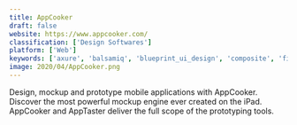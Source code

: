 ```yaml
---
title: AppCooker
draft: false 
website: https://www.appcooker.com/
classification: ['Design Softwares']
platform: ['Web']
keywords: ['axure', 'balsamiq', 'blueprint_ui_design', 'composite', 'figma', 'fluid_ui', 'framer', 'hotgloo', 'invision', 'ionic_creator_v2', 'mockplus', 'moqups', 'origami_studio', 'pop_(prototyping_on_paper)', 'pidoco', 'prototypr', 'uxpin', 'wired_designer']
image: 2020/04/AppCooker.png
---
```

Design, mockup and prototype mobile applications with AppCooker. Discover the most powerful mockup engine ever created on the iPad. AppCooker and AppTaster deliver the full scope of the prototyping tools.